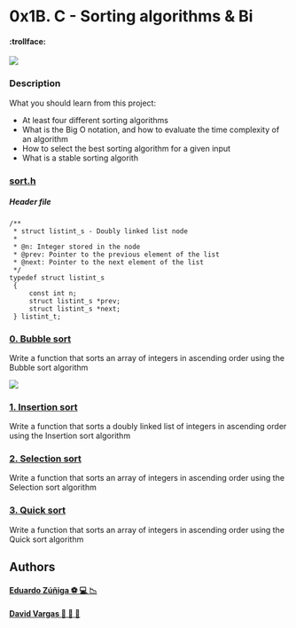 # 0x1B. C - Sorting algorithms & Bi

#### :trollface:


![](https://miro.medium.com/max/646/1*xBNaUDWTVnNIvMTrpS00yQ.png)

### Description

What you should learn from this project:

- At least four different sorting algorithms
- What is the Big O notation, and how to evaluate the time complexity of an algorithm
- How to select the best sorting algorithm for a given input
- What is a stable sorting algorith

### [sort.h](https://github.com/edwardzuniga/ "sort.h")

##### Header file

    /**
     * struct listint_s - Doubly linked list node
     *
     * @n: Integer stored in the node
     * @prev: Pointer to the previous element of the list
     * @next: Pointer to the next element of the list
     */
    typedef struct listint_s
     {
         const int n;
         struct listint_s *prev;
         struct listint_s *next;
     } listint_t;

### [0. Bubble sort](https://github.com/edwardzuniga/ "0. Bubble sort")

Write a function that sorts an array of integers in ascending order using the Bubble sort algorithm

![](https://miro.medium.com/max/1400/1*-qR66X2iwdcjhaqq10y9JQ.gif)

### [1. Insertion sort](https://github.com/edwardzuniga/ "1. Insertion sort")

Write a function that sorts a doubly linked list of integers in ascending order using the Insertion sort algorithm

### [2. Selection sort](https://github.com/edwardzuniga/ "2. Selection sort")

Write a function that sorts an array of integers in ascending order using the Selection sort algorithm

### [3. Quick sort](https://github.com/edwardzuniga/ "3. Quick sort")

Write a function that sorts an array of integers in ascending order using the Quick sort algorithm

## Authors

#### [Eduardo Zúñiga :soccer: :computer: :chart_with_downwards_trend:](https://github.com/edwardzuniga/ "Eduardo Zúñiga") 
#### [David Vargas :eggplant: :peach: :nail_care:](https://github.com/David-VargasV/ "David Vargas") 